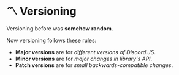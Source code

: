 # 〽 Versioning
Versioning before was **somehow random**.

Now versioning follows these rules:
* **Major versions** are for *different versions of Discord.JS*.
* **Minor versions** are for *major changes in library's API*.
* **Patch versions** are for *small backwards-compatible changes*.